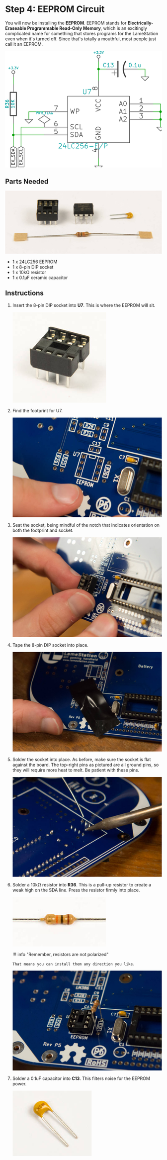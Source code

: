 # Step 4: EEPROM Circuit

You will now be installing the **EEPROM**. EEPROM stands for
**Electrically-Eraseable Programmable Read-Only Memory**, which is an
excitingly complicated name for something that stores programs for the
LameStation even when it's turned off. Since that's totally a mouthful,
most people just call it an EEPROM.

![](images/14417958.png?width=240)

## Parts Needed

![](images/13893817.jpg?width=500)

- 1 x 24LC256 EEPROM
- 1 x 8-pin DIP socket
- 1 x 10kΩ resistor
- 1 x 0.1μF ceramic capacitor

## Instructions

1.  Insert the 8-pin DIP socket into **U7**. This is where the EEPROM
    will sit.

    ![](images/15302685.jpg)

2.  Find the footprint for U7.

    ![](images/14418016.jpg?width=500)

3.  Seat the socket, being mindful of the notch that indicates
    orientation on both the footprint and socket.

    ![](images/14418017.jpg?width=500)

4.  Tape the 8-pin DIP socket into place.

    ![](images/14418018.jpg?width=500)

5.  Solder the socket into place. As before, make sure the socket is
    flat against the board. The top-right pins as pictured are all
    ground pins, so they will require more heat to melt. Be patient with
    these pins.

    ![](images/14418019.jpg?width=500)

6.  Solder a 10kΩ resistor into **R36**. This is a pull-up resistor to
    create a weak high on the SDA line. Press the resistor firmly into place.
     <!-- (picture needs to be updated). (YOU LOST ME HERE ON THE
    REASONING). -->

    ![](images/15302686.jpg)

    !!! info "Remember, resistors are not polarized"

        That means you can install them any direction you like.

    ![](images/14418028.jpg?width=500)

7.  Solder a 0.1uF capacitor into **C13**. This filters noise for the
    EEPROM power.

    ![](images/14418013.jpg)
